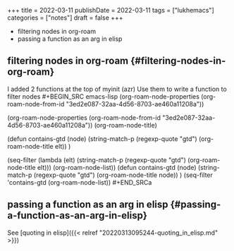 +++
title = 2022-03-11
publishDate = 2022-03-11
tags = ["lukhemacs"]
categories = ["notes"]
draft = false
+++

-   filtering nodes in org-roam
-   passing a function as an arg in elisp

<!--more-->


## filtering nodes in org-roam {#filtering-nodes-in-org-roam}

I added 2 functions at the top of myinit (azr)
Use them to write a function to filter nodes
\#+BEGIN_SRC emacs-lisp
(org-roam-node-properties (org-roam-node-from-id "3ed2e087-32aa-4d56-8703-ae460a11208a"))

(org-roam-node-properties (org-roam-node-from-id "3ed2e087-32aa-4d56-8703-ae460a11208a"))
(org-roam-node-title)

(defun contains-gtd (node)
  (string-match-p (regexp-quote "gtd") (org-roam-node-title elt))
)

(seq-filter (lambda (elt) (string-match-p (regexp-quote "gtd") (org-roam-node-title elt))) (org-roam-node-list))
(defun contains-gtd (node)
  (string-match-p (regexp-quote "gtd") (org-roam-node-title node))
)
(seq-filter 'contains-gtd (org-roam-node-list))
\#+END_SRCa


## passing a function as an arg in elisp {#passing-a-function-as-an-arg-in-elisp}

See [quoting in elisp]({{< relref "20220313095244-quoting_in_elisp.md" >}})

